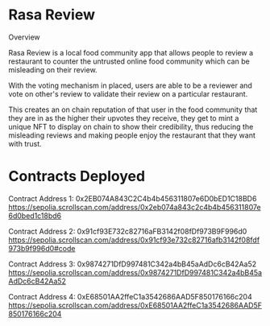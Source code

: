 # Rasa Review

Overview

Rasa Review is a local food community app that allows 
people to review a restaurant to counter the untrusted online food community which can be misleading on their review.

With the voting mechanism in placed, users are able to be a reviewer and vote on other's review to validate their review on a particular restaurant.

This creates an on chain reputation of that user in the food community that they are in as the higher their upvotes they receive, they get to mint a unique NFT to display on chain to show their credibility, thus reducing the misleading reviews and making people enjoy the restaurant that they want with trust.

#
# Contracts Deployed
Contract Address 1: 0x2EB074A843C2C4b4b456311807e6D0bED1C18BD6
https://sepolia.scrollscan.com/address/0x2eb074a843c2c4b4b456311807e6d0bed1c18bd6

Contract Address 2: 0x91cf93E732c82716aFB3142f08fDf973B9F996d0
https://sepolia.scrollscan.com/address/0x91cf93e732c82716afb3142f08fdf973b9f996d0#code

Contract Address 3: 0x9874271DfD997481C342a4bB45aAdDc6cB42Aa52
https://sepolia.scrollscan.com/address/0x9874271DfD997481C342a4bB45aAdDc6cB42Aa52

Contract Address 4: 0xE68501AA2ffeC1a3542686AAD5F850176166c204
https://sepolia.scrollscan.com/address/0xE68501AA2ffeC1a3542686AAD5F850176166c204
